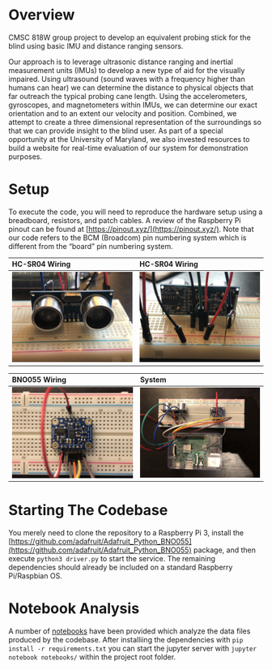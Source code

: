 # Overview

CMSC 818W group project to develop an equivalent probing stick for the blind using basic IMU and distance ranging sensors.

Our approach is to leverage ultrasonic distance ranging and inertial measurement units (IMUs) to develop a new type of aid for the visually impaired.  Using ultrasound (sound waves with a frequency higher than humans can hear) we can determine the distance to physical objects that far outreach the typical probing cane length.  Using the accelerometers,  gyroscopes, and magnetometers within IMUs, we can determine our exact orientation and to an extent our velocity and position.  Combined, we attempt to create a three dimensional representation of the surroundings so that we can provide insight to the blind user. As part of a special opportunity at the University of Maryland, we also invested resources to build a website for real-time evaluation of our system for demonstration purposes.

# Setup

To execute the code, you will need to reproduce the hardware setup using a breadboard, resistors, and patch cables.  A review of the Raspberry Pi pinout can be found at [https://pinout.xyz/](https://pinout.xyz/).  Note that our code refers to the BCM (Broadcom) pin numbering system which is different from the “board” pin numbering system.  


| HC-SR04 Wiring | HC-SR04 Wiring |
| :------------- | :------------- |
|<a href="docs/assets/IMG_3786.jpeg"><img src="docs/assets/IMG_3786.jpeg" width="350px"></a>|<a href="docs/assets/IMG_3787.jpeg"><img src="docs/assets/IMG_3787.jpeg" width="350px"></a>|

| BNO055 Wiring | System |
| :------------- | :------------- |
|<a href="docs/assets/IMG_3826.jpeg"><img src="docs/assets/IMG_3826.jpeg" width="350px"></a>|<a href="docs/assets/IMG_3827.jpeg"><img src="docs/assets/IMG_3827.jpeg" width="350px"></a>|


# Starting The Codebase

You merely need to clone the repository to a Raspberry Pi 3, install the [https://github.com/adafruit/Adafruit_Python_BNO055](https://github.com/adafruit/Adafruit_Python_BNO055) package, and then execute `python3 driver.py` to start the service.  The remaining dependencies should already be included on a standard Raspberry Pi/Raspbian OS.

# Notebook Analysis

A number of [notebooks](https://github.com/looselycoupled/tiresias/tree/master/notebooks) have been provided which analyze the data files produced by the codebase.  After installiing the dependencies with `pip install -r requirements.txt` you can start the jupyter server with `jupyter notebook notebooks/` within the project root folder.
